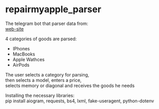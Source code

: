 # repairmyapple_parser
The telegram bot that parser data from:  
[web-site](https://repairmyapple.ru/)
  
4 categories of goods are parsed:
* IPhones
* MacBooks
* Apple Wathces
* AirPods
  
The user selects a category for parsing,  
then selects a model, enters a price,  
selects memory or diagonal and receives the goods he needs

Installing the necessary libraries:  
pip install aiogram, requests, bs4, lxml, fake-useragent, python-dotenv